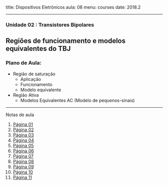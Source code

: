 title: Dispositivos Eletrônicos
aula: 08
menu: courses
date: 2018.2

---
### Unidade 02 : Transistores Bipolares
## Regiões de funcionamento e modelos equivalentes do TBJ

### Plano de Aula:
* Região de saturação
  * Aplicação
  * Funcionamento
  * Modelo equivalente
* Região Ativa
  * Modelos Equivalentes AC (Modelo de pequenos-sinais)

---

Notas de aula

1. [Página 01](/static/pdf/aula10/1.pdf)
2. [Página 02](/static/pdf/aula10/2.pdf)
3. [Página 03](/static/pdf/aula10/3.pdf)
4. [Página 04](/static/pdf/aula10/4.pdf)
5. [Página 05](/static/pdf/aula10/5.pdf)
6. [Página 06](/static/pdf/aula10/6.pdf)
7. [Página 07](/static/pdf/aula10/7.pdf)
8. [Página 08](/static/pdf/aula10/8.pdf)
9. [Página 09](/static/pdf/aula10/9.pdf)
10. [Página 10](/static/pdf/aula10/10.pdf)
11. [Página 11](/static/pdf/aula10/11.pdf)
